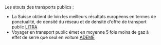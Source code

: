 Les atouts des transports publics :

- La Suisse obtient de loin les meilleurs résultats européens en termes de ponctualité, de densité du réseau et de densité d'offre de transport public [LITRA](https://litra.ch/media/article_images/2025/01/LITRA_Preisvergleichsstudie_CommuniqueDePresse.pdf)
- Voyager en transport public émet en moyenne 5 fois moins de gaz à effet de serre que seul en voiture [ADEME](https://base-empreinte.ademe.fr)
